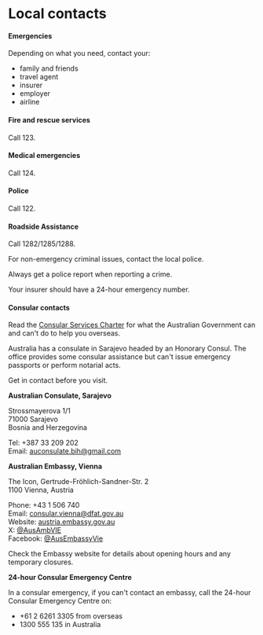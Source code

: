 # Local contacts

#### Emergencies

Depending on what you need, contact your:

* family and friends
* travel agent
* insurer
* employer
* airline

#### Fire and rescue services

Call 123.

#### Medical emergencies

Call 124.

#### Police

Call 122.

#### Roadside Assistance

Call 1282/1285/1288.

For non-emergency criminal issues, contact the local police.

Always get a police report when reporting a crime.

Your insurer should have a 24-hour emergency number.

#### Consular contacts

Read the [Consular Services Charter](/consular-services/consular-services-charter "Consular Services Charter") for what the Australian Government can and can't do to help you overseas.

Australia has a consulate in Sarajevo headed by an Honorary Consul. The office provides some consular assistance but can't issue emergency passports or perform notarial acts.

Get in contact before you visit.

**Australian Consulate, Sarajevo**

Strossmayerova 1/1  
71000 Sarajevo  
Bosnia and Herzegovina

Tel: +387 33 209 202  
Email: [auconsulate.bih@gmail.com](mailto:auconsulate.bih@gmail.com)

**Australian Embassy, Vienna**

The Icon, Gertrude-Fröhlich-Sandner-Str. 2  
1100 Vienna, Austria

Phone: +43 1 506 740   
Email: [consular.vienna@dfat.gov.au](mailto:consular.vienna@dfat.gov.au)  
Website: [austria.embassy.gov.au](http://www.austria.embassy.gov.au/vien/home.html)  
X: [@AusAmbVIE](https://twitter.com/AusAmbVIE)  
Facebook: [@AusEmbassyVie](https://www.facebook.com/AusEmbassyVie/)

Check the Embassy website for details about opening hours and any temporary closures.

**24-hour Consular Emergency Centre**

In a consular emergency, if you can't contact an embassy, call the 24-hour Consular Emergency Centre on:

* +61 2 6261 3305 from overseas
* 1300 555 135 in Australia
